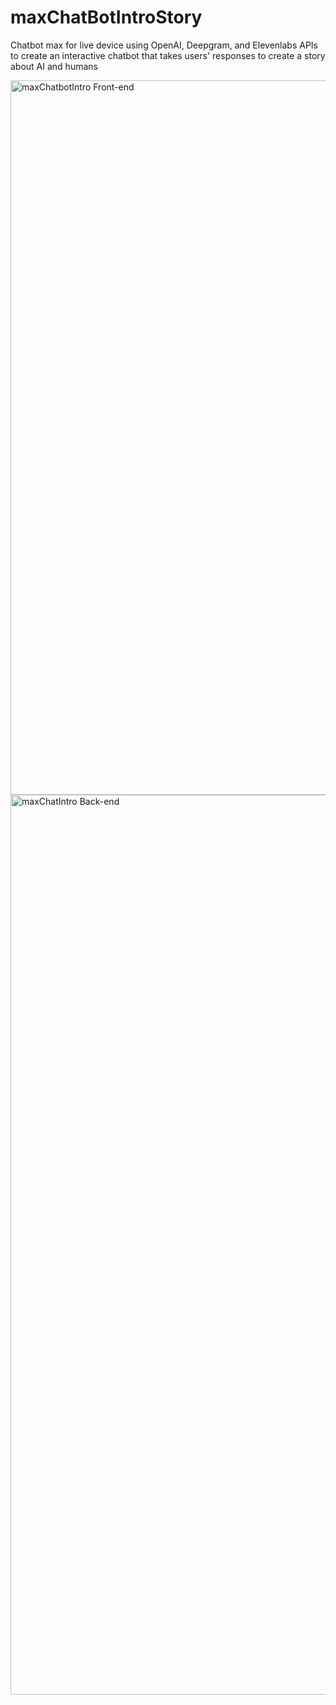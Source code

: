 # maxChatBotIntroStory
Chatbot max for live device using OpenAI, Deepgram, and Elevenlabs APIs to create an interactive chatbot that takes users' responses to create a story about AI and humans


<img width="1143" alt="maxChatbotIntro Front-end" src="https://github.com/seansanchez951/maxChatBotIntroStory/assets/69922895/db2a90e1-31cd-4adb-88d3-dceb82480a77">


<img width="1440" alt="maxChatIntro Back-end" src="https://github.com/seansanchez951/maxChatBotIntroStory/assets/69922895/e4cbbf64-f719-419d-acdd-2066d106f896">
